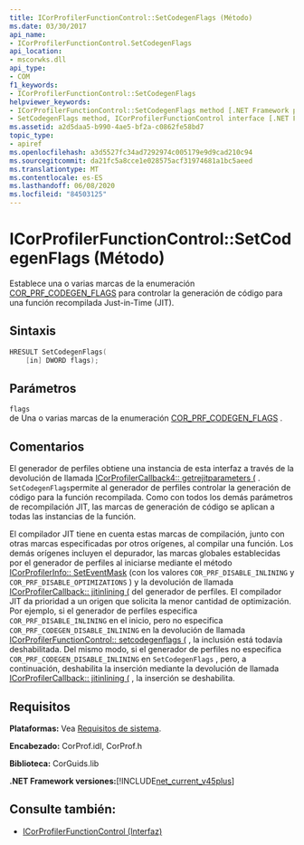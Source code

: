 ```yaml
---
title: ICorProfilerFunctionControl::SetCodegenFlags (Método)
ms.date: 03/30/2017
api_name:
- ICorProfilerFunctionControl.SetCodegenFlags
api_location:
- mscorwks.dll
api_type:
- COM
f1_keywords:
- ICorProfilerFunctionControl::SetCodegenFlags
helpviewer_keywords:
- ICorProfilerFunctionControl::SetCodegenFlags method [.NET Framework profiling]
- SetCodegenFlags method, ICorProfilerFunctionControl interface [.NET Framework profiling]
ms.assetid: a2d5daa5-b990-4ae5-bf2a-c0862fe58bd7
topic_type:
- apiref
ms.openlocfilehash: a3d5527fc34ad7292974c005179e9d9cad210c94
ms.sourcegitcommit: da21fc5a8cce1e028575acf31974681a1bc5aeed
ms.translationtype: MT
ms.contentlocale: es-ES
ms.lasthandoff: 06/08/2020
ms.locfileid: "84503125"
---
```

# <a name="icorprofilerfunctioncontrolsetcodegenflags-method"></a>ICorProfilerFunctionControl::SetCodegenFlags (Método)
Establece una o varias marcas de la enumeración [COR_PRF_CODEGEN_FLAGS](cor-prf-codegen-flags-enumeration.md) para controlar la generación de código para una función recompilada Just-in-Time (JIT).  
  
## <a name="syntax"></a>Sintaxis  
  
```cpp  
HRESULT SetCodegenFlags(  
    [in] DWORD flags);  
```  
  
## <a name="parameters"></a>Parámetros  
 `flags`  
 de Una o varias marcas de la enumeración [COR_PRF_CODEGEN_FLAGS](cor-prf-codegen-flags-enumeration.md) .  
  
## <a name="remarks"></a>Comentarios  
 El generador de perfiles obtiene una instancia de esta interfaz a través de la devolución de llamada [ICorProfilerCallback4:: getrejitparameters (](icorprofilercallback4-getrejitparameters-method.md) . `SetCodegenFlags`permite al generador de perfiles controlar la generación de código para la función recompilada. Como con todos los demás parámetros de recompilación JIT, las marcas de generación de código se aplican a todas las instancias de la función.  
  
 El compilador JIT tiene en cuenta estas marcas de compilación, junto con otras marcas especificadas por otros orígenes, al compilar una función.  Los demás orígenes incluyen el depurador, las marcas globales establecidas por el generador de perfiles al iniciarse mediante el método [ICorProfilerInfo:: SetEventMask](icorprofilerinfo-seteventmask-method.md) (con los valores `COR_PRF_DISABLE_INLINING` y `COR_PRF_DISABLE_OPTIMIZATIONS` ) y la devolución de llamada [ICorProfilerCallback:: jitinlining (](icorprofilercallback-jitinlining-method.md) del generador de perfiles.  El compilador JIT da prioridad a un origen que solicita la menor cantidad de optimización.  Por ejemplo, si el generador de perfiles especifica `COR_PRF_DISABLE_INLINING` en el inicio, pero no especifica `COR_PRF_CODEGEN_DISABLE_INLINING` en la devolución de llamada [ICorProfilerFunctionControl:: setcodegenflags (](icorprofilerfunctioncontrol-setcodegenflags-method.md) , la inclusión está todavía deshabilitada.  Del mismo modo, si el generador de perfiles no especifica `COR_PRF_CODEGEN_DISABLE_INLINING` en `SetCodegenFlags` , pero, a continuación, deshabilita la inserción mediante la devolución de llamada [ICorProfilerCallback:: jitinlining (](icorprofilercallback-jitinlining-method.md) , la inserción se deshabilita.  
  
## <a name="requirements"></a>Requisitos  
 **Plataformas:** Vea [Requisitos de sistema](../../get-started/system-requirements.md).  
  
 **Encabezado:** CorProf.idl, CorProf.h  
  
 **Biblioteca:** CorGuids.lib  
  
 **.NET Framework versiones:**[!INCLUDE[net_current_v45plus](../../../../includes/net-current-v45plus-md.md)]  
  
## <a name="see-also"></a>Consulte también:

- [ICorProfilerFunctionControl (Interfaz)](icorprofilerfunctioncontrol-interface.md)
